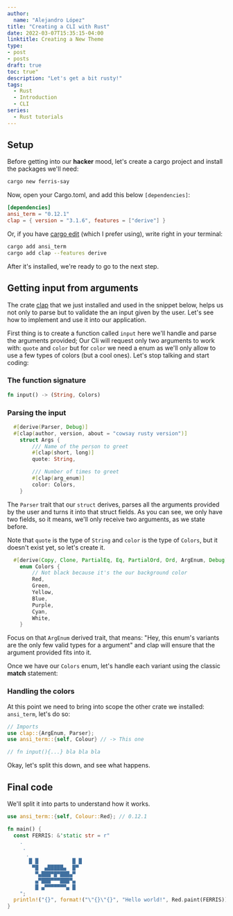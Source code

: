 ```yaml
---
author:
  name: "Alejandro López"
title: "Creating a CLI with Rust"
date: 2022-03-07T15:35:15-04:00
linktitle: Creating a New Theme
type:
- post
- posts
draft: true
toc: true"
description: "Let's get a bit rusty!"
tags:
  - Rust
  - Introduction
  - CLI
series: 
  - Rust tutorials
---
```


## Setup

Before getting  into our **hacker** mood,
let's create a cargo project and install the packages we'll need:

```Bash
cargo new ferris-say
```

Now, open your Cargo.toml, and add this below ``[dependencies]``:

```toml
[dependencies]
ansi_term = "0.12.1"
clap = { version = "3.1.6", features = ["derive"] }
```

Or, if you have [cargo edit](https://github.com/killercup/cargo-edit) (which I prefer using), write right in your terminal:

```Bash
cargo add ansi_term 
cargo add clap --features derive
```

After it's installed, we're ready to go to the next step.

## Getting input from arguments

The crate [clap](https://github.com/clap-rs/clap) that we just installed and used in the snippet below, helps us not only to parse but to validate the an input given by the user. Let's see how to implement and use it into our application.

First thing is to create a function called ``input`` here we'll handle and parse the arguments provided; Our Cli will request only two arguments to work with: ``quote`` and ``color`` but for ``color`` we need a enum as we'll only allow to use a few types of colors (but a cool ones). Let's stop talking and start coding:

### The function signature

```Rust
fn input() -> (String, Colors)
```

### Parsing the input

```Rust
  #[derive(Parser, Debug)]
  #[clap(author, version, about = "cowsay rusty version")]
    struct Args {
        /// Name of the person to greet
        #[clap(short, long)]
        quote: String,

        /// Number of times to greet
        #[clap(arg_enum)]
        color: Colors,
    }
```

The ``Parser`` trait that our ``struct`` derives, parses all the arguments provided by the user and turns it into that struct fields. As you can see, we only have two fields, so it means, we'll only receive two arguments, as we state before.

Note that ``quote`` is the type of ``String`` and ``color`` is the type of ``Colors``, but it doesn't exist yet, so let's create it.

```Rust
  #[derive(Copy, Clone, PartialEq, Eq, PartialOrd, Ord, ArgEnum, Debug)]
    enum Colors {
        // Not black because it's the our background color
        Red,
        Green,
        Yellow,
        Blue,
        Purple,
        Cyan,
        White,
    }
```

Focus on that ``ArgEnum`` derived trait, that means: "Hey, this enum's variants are the only few valid types for a argument" and clap will ensure that the argument provided fits into it.

Once we have our ``Colors`` enum, let's handle each variant using the classic **match** statement:

### Handling the colors

At this point we need to bring into scope the other crate we installed: ``ansi_term``, let's do so:

```Rust
// Imports
use clap::{ArgEnum, Parser};
use ansi_term::{self, Colour} // -> This one

// fn input(){...} bla bla bla
```

Okay, let's split this down, and see what happens.

## Final code

We'll split it into parts to understand how it works.

```Rust
use ansi_term::{self, Colour::Red}; // 0.12.1

fn main() {
  const FERRIS: &'static str = r"
    .
     .
      .
       █ █           █ █
        ▀█  ▄█████▄  █▀
         ▀▄███▀█▀███▄▀ 
         ▄▀███▀▀▀███▀▄ 
         █ ▄▀▀▀▀▀▀▀▄ █
    ";
  println!("{}", format!("\"{}\"{}", "Hello world!", Red.paint(FERRIS)));
}
```
